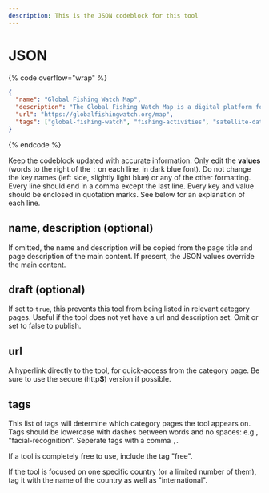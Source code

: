 ```yaml
---
description: This is the JSON codeblock for this tool
---
```


# JSON

{% code overflow="wrap" %}
```json
{
  "name": "Global Fishing Watch Map",
  "description": "The Global Fishing Watch Map is a digital platform for investigating fishing activities worldwide by utilising satellite and AIS data.",
  "url": "https://globalfishingwatch.org/map",
  "tags": ["global-fishing-watch", "fishing-activities", "satellite-data", "AIS data", "marine-conservation", "ocean-monitoring", "shipping", "marine-traffic", "ocean", "sea", "environment-&-wildlife"]
}
```
{% endcode %}

Keep the codeblock updated with accurate information. Only edit the **values** (words to the right of the `:` on each line, in dark blue font). Do not change the key names (left side, slightly light blue) or any of the other formatting. Every line should end in a comma except the last line. Every key and value should be enclosed in quotation marks. See below for an explanation of each line.

## name, description (optional)

If omitted, the name and description will be copied from the page title and page description of the main content. If present, the JSON values override the main content.

## draft (optional)

If set to `true`, this prevents this tool from being listed in relevant category pages. Useful if the tool does not yet have a url and description set. Omit or set to false to publish.

## url

A hyperlink directly to the tool, for quick-access from the category page. Be sure to use the secure (http**S**) version if possible.

## tags

This list of tags will determine which category pages the tool appears on. Tags should be lowercase with dashes between words and no spaces: e.g., "facial-recognition". Seperate tags with a comma `,`.

If a tool is completely free to use, include the tag "free".

If the tool is focused on one specific country (or a limited number of them), tag it with the name of the country as well as "international".
